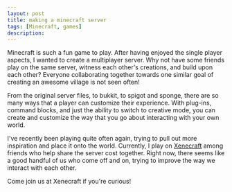 ```yaml
---
layout: post
title: making a minecraft server
tags: [Minecraft, games]
description: 
---
```


Minecraft is such a fun game to play. After having enjoyed the single player aspects, I wanted to create a multiplayer server. Why not have some friends play on the same server, witness each other's creations, and build upon each other? Everyone collaborating together towards one similar goal of creating an awesome village is not seen often! 

From the original server files, to bukkit, to spigot and sponge, there are so many ways that a player can customize their experience. With plug-ins, command blocks, and just the ability to switch to creative mode, you can create and customize the way that you go about interacting with your own world.

I've recently been playing quite often again, trying to pull out more inspiration and place it onto the world. Currently, I play on [Xenecraft](https://www.xenecraft.wordpress.com/) among friends who help share the server cost together. Right now, there seems like a good handful of us who come off and on, trying to improve the way we interact with each other.

Come join us at Xenecraft if you're curious!